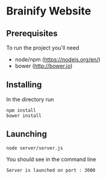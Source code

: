 # Brainify Website

## Prerequisites

To run the project you'll need

- node/npm (https://nodejs.org/en/)
- bower (http://bower.io)

## Installing

In the directory run
```
npm install
bower install
```


## Launching
```
node server/server.js
```

You should see in the command line
```
Server is launched on port : 3000
```

